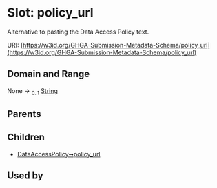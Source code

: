 
# Slot: policy_url


Alternative to pasting the Data Access Policy text.

URI: [https://w3id.org/GHGA-Submission-Metadata-Schema/policy_url](https://w3id.org/GHGA-Submission-Metadata-Schema/policy_url)


## Domain and Range

None &#8594;  <sub>0..1</sub> [String](types/String.md)

## Parents


## Children

 *  [DataAccessPolicy➞policy_url](DataAccessPolicy_policy_url.md)

## Used by

